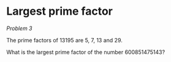 # Largest prime factor
*Problem 3*

The prime factors of 13195 are 5, 7, 13 and 29.

What is the largest prime factor of the number 600851475143?